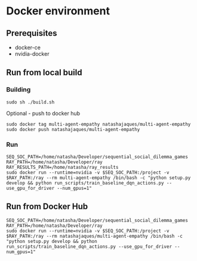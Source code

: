 # Docker environment

## Prerequisites
 - docker-ce
 - nvidia-docker

## Run from local build

### Building
```
sudo sh ./build.sh
```

Optional - push to docker hub
```
sudo docker tag multi-agent-empathy natashajaques/multi-agent-empathy
sudo docker push natashajaques/multi-agent-empathy
```

### Run

```
SEQ_SOC_PATH=/home/natasha/Developer/sequential_social_dilemma_games
RAY_PATH=/home/natasha/Developer/ray
RAY_RESULTS_PATH=/home/natasha/ray_results
sudo docker run --runtime=nvidia -v $SEQ_SOC_PATH:/project -v $RAY_PATH:/ray --rm multi-agent-empathy /bin/bash -c "python setup.py develop && python run_scripts/train_baseline_dqn_actions.py --use_gpu_for_driver --num_gpus=1"
```

## Run from Docker Hub
```
SEQ_SOC_PATH=/home/natasha/Developer/sequential_social_dilemma_games
RAY_PATH=/home/natasha/Developer/ray
sudo docker run --runtime=nvidia -v $SEQ_SOC_PATH:/project -v $RAY_PATH:/ray --rm natashajaques/multi-agent-empathy /bin/bash -c "python setup.py develop && python run_scripts/train_baseline_dqn_actions.py --use_gpu_for_driver --num_gpus=1"
```
